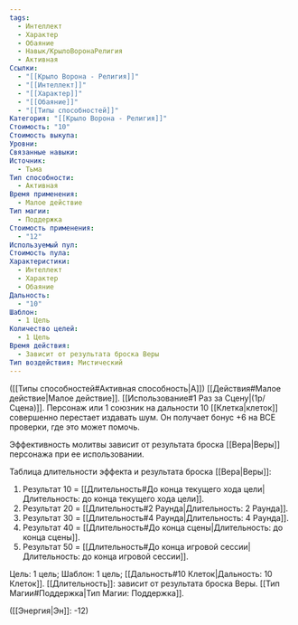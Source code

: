 ```yaml
---
tags:
  - Интеллект
  - Характер
  - Обаяние
  - Навык/КрылоВоронаРелигия
  - Активная
Ссылки:
  - "[[Крыло Ворона - Религия]]"
  - "[[Интеллект]]"
  - "[[Характер]]"
  - "[[Обаяние]]"
  - "[[Типы способностей]]"
Категория: "[[Крыло Ворона - Религия]]"
Стоимость: "10"
Стоимость выкупа: 
Уровни: 
Связанные навыки: 
Источник:
  - Тьма
Тип способности:
  - Активная
Время применения:
  - Малое действие
Тип магии:
  - Поддержка
Стоимость применения:
  - "12"
Используемый пул: 
Стоимость пула: 
Характеристики:
  - Интеллект
  - Характер
  - Обаяние
Дальность:
  - "10"
Шаблон:
  - 1 Цель
Количество целей:
  - 1 Цель
Время действия:
  - Зависит от результата броска Веры
Тип воздействия: Мистический
---
```

([[Типы способностей#Активная способность|А]]) [[Действия#Малое действие|Малое действие]]. [[Использование#1 Раз за Сцену|(1р/Сцена)]]. Персонаж или 1 союзник на дальности 10 [[Клетка|клеток]] совершенно перестает издавать шум. Он получает бонус +6 на ВСЕ проверки, где это может помочь.

Эффективность молитвы зависит от результата броска [[Вера|Веры]] персонажа при ее использовании. 

Таблица длительности эффекта и результата броска [[Вера|Веры]]:

1. Результат 10 = [[Длительность#До конца текущего хода цели|Длительность: до конца текущего хода цели]].  
2. Результат 20 = [[Длительность#2 Раунда|Длительность: 2 Раунда]]. 
3. Результат 30 = [[Длительность#4 Раунда|Длительность: 4 Раунда]]. 
4. Результат 40 = [[Длительность#До конца сцены|Длительность: до конца сцены]].
5. Результат 50 = [[Длительность#До конца игровой сессии|Длительность: до конца игровой сессии]]. 

Цель: 1 цель; Шаблон: 1 цель; [[Дальность#10 Клеток|Дальность: 10 Клеток]]. [[Длительность]]: зависит от результата броска Веры. [[Тип Магии#Поддержка|Тип Магии: Поддержка]].

([[Энергия|Эн]]: -12)